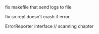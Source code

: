 fix makefile that send logs to file

fix so repl doesn't crash if error

ErrorReporter interface // scanning chapter
